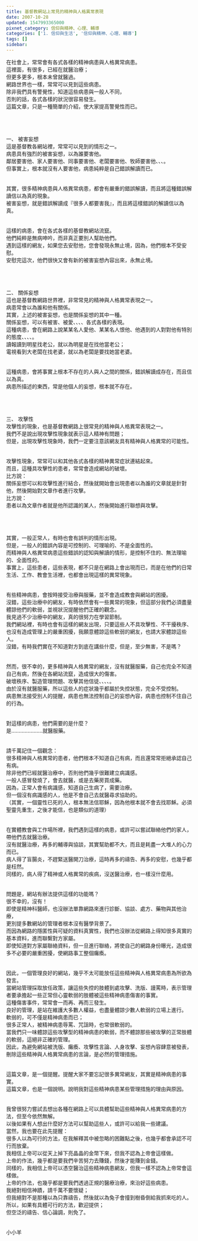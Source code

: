 ```yaml
---
title: 基督教網站上常見的精神與人格異常表現
date: 2007-10-28
updated: 1547993365000
pixnet_category: 信仰與精神、心理、輔導
categories: ['1. 信仰與生活', '信仰與精神、心理、輔導']
tags: []
sidebar: 
---
```


<p>在社會上，常常會有各式各樣的精神病患與人格異常病患。<br/>這裡面，有很多，已經在就醫治療；<br/>但更多更多，根本未曾就醫過。<br/>網路世界也一樣，常常可以見到這些病患。<br/><!--more-->除非我們具有警覺性，知道這些病患與一般人不同，<br/>否則的話，各式各樣的狀況很容易發生。<br/>這篇文章，只是一種簡單的介紹，使大家提高警覺性而已。<br/><br/><br/><br/><br/>一、	被害妄想<br/>這是基督教各網站裡，常常可以見到的情形之一。<br/>病患具有強烈的被害妄想，以為誰要害他。<br/>鄰居要害他、家人要害他、同事要害他、老闆要害他、牧師要害他、、、。<br/>但事實上，根本就沒有人要害他，病患純粹是自己錯誤解讀而已。<br/><br/><br/>其實，很多精神病患與人格異常病患，都會有嚴重的錯誤解讀，而且將這種錯誤解讀信以為真的現象。<br/>被害妄想，就是錯誤解讀成『很多人都要害我』，而且將這樣錯誤的解讀信以為真。<br/><br/><br/>這樣的病患，會在各式各樣的基督教網站流竄。<br/>他們純粹是無病呻吟，而非真正要別人幫助他們。<br/>遇到這樣的網友，如果您去安慰他，您會發現永無止境，因為，他們根本不受安慰。<br/>安慰完這次，他們很快又會有新的被害妄想內容出來，永無止境。<br/><br/><br/><br/><br/>二、	關係妄想<br/>這也是基督教網路世界裡，非常常見的精神與人格異常表現之一。<br/>病患常會以為誰和他有關係。<br/>其實，上述的被害妄想，也是關係妄想的其中一種。<br/>關係妄想，可以有被害、被愛、、、、各式各樣的表現。<br/>這種病患，會在網路上說某某名人愛他、某某名人恨他、他遇到的人對對他有特別的態度、、、、。<br/>讀報讀到明星找老公，就以為明星是在找他當老公；<br/>電視看到大老闆在找老婆，就以為老闆是要找她當老婆。<br/><br/><br/>這種病患，會將事實上根本不存在的人與人之間的關係，錯誤解讀成存在，而且信以為真。<br/>病患所描述的東西，常是他個人的妄想，根本就不存在。<br/><br/><br/><br/><br/>三、	攻擊性<br/>攻擊性的現象，也是基督教網路上很常見的精神與人格異常表現之一。<br/>我們不是說出現攻擊性現象就表示這人精神有問題；<br/>但是，出現攻擊性現象時，我們一定要注意該網友具有精神與人格異常的可能性。<br/><br/><br/>攻擊性現象，常常可以和其他各式各樣的精神異常症狀連結起來。<br/>而且，這種具攻擊性的患者，常常會造成網站的破壞。<br/>比方說：<br/>關係妄想可以和攻擊性進行結合，然後就開始會出現患者以為誰的文章就是針對他，然後開始對文章作者進行攻擊。<br/>比方說：<br/>患者以為文章作者就是他所認識的某人，然後開始進行聯想與攻擊。<br/><br/><br/><br/><br/>其實，一般正常人，有時也會有誤判的情形出現。<br/>但是，一般人的錯誤內容是可控制的、可理喻的、不是全面性的。<br/>而精神與人格異常病患這些錯誤的認知與解讀的情形，是控制不住的、無法理喻的、全面性的。<br/>事實上，這些患者，這些表現，都不只是在網路上會出現而已，而是在他們的日常生活、工作、教會生活裡，也都會出現這樣的異常現象。<br/><br/><br/>有些精神病患，會按時接受治療與服藥，並不會造成教會與網站的困擾。<br/>沒錯，這些治療中的網友，有時依然會有一些異常的現象，但這部分我們必須盡量體諒他們的軟弱，並視狀況提醒他們正確的觀念。<br/>我見過不少治療中的網友，真的很努力在學習節制。<br/>我們網站裡，有時也會有這樣的網友出現，只要這些人不具攻擊性、不干擾秩序、也沒有造成管理上的嚴重困擾，我願意體諒這些軟弱的網友，也請大家體諒這些人。<br/>沒錯，有時我們實在不知道對方到底在講些什麼，但是，至少無害，不是嗎？<br/><br/><br/>然而，很不幸的，更多精神與人格異常的網友，沒有就醫服藥，自己也完全不知道自己有病，然後在各網站流竄，造成很大的傷害。<br/>破壞秩序、製造管理問題、攻擊其他信徒、、、、。<br/>由於沒有就醫服藥，所以這些人的症狀幾乎都屬於失控狀態，完全不受控制。<br/>病患無法接受別人的提醒，病患也無法控制自己的妄想內容，病患也控制不住自己的行為。<br/><br/><br/>對這樣的病患，他們需要的是什麼？<br/>是…………………就醫服藥。<br/><br/><br/>請千萬記住一個觀念：<br/>很多精神與人格異常的患者，他們根本不知道自己有病，而且還常常拒絕承認自己有病。<br/>除非他們已經就醫治療中，否則他們幾乎很難建立病識感。<br/>一般人感冒發燒了，會去就醫，或是去藥房買成藥。<br/>因為，正常人會有病識感，知道自己生病了，需要治療。<br/>但一個沒有病識感的人，他是不會自己去就醫尋求協助的。<br/>（其實，一個靈性已死的人，根本無法信耶穌，因為他根本就不會去找耶穌。必須聖靈先重生，之後才能信，也是類似的道理）<br/><br/><br/>在實體教會與工作場所裡，我們遇到這樣的病患，或許可以嘗試聯絡他們的家人，帶他們去就醫治療。<br/>沒有就醫治療，再多的輔導與協談，其實幫助都不大，而且是耗盡一大堆人的心力而已。<br/>病人得了盲腸炎，不趕緊送醫開刀治療，這時再多的禱告、再多的安慰，也幾乎都是枉然。<br/>同樣的，病人得了精神或人格異常的疾病，沒送醫治療，也一樣沒什麼用。<br/><br/><br/>問題是，網站有辦法提供這樣的功能嗎？<br/>很不幸的，沒有！<br/>即使是精神科醫師，也沒辦法單靠網路來進行診斷、協談、處方、藥物與其他治療，<br/>更別提多數網站的管理者根本沒有醫學背景了。<br/>而因為網路的隱匿性與可疑的資料真實性，我們也沒辦法從網路上得知很多真實的基本資料，進而聯繫對方家屬。<br/>即使知道對方家屬聯絡資料，但一旦進行聯絡，將使自己的網路身份曝光，造成很多不必要的嚴重困擾，使網路事工整個癱瘓。<br/><br/><br/>因此，一個管理良好的網站，幾乎不太可能放任這些精神與人格異常病患為所欲為發言。<br/>當網站管理採取放任政策，讓這些失控的肢體到處攻擊、洗版、謾罵時，表示管理者要承擔起一些正常但心靈軟弱的肢體被這些精神病患傷害的事實。<br/>這種傷害事件，常常會一而再、再而三發生。<br/>良好的管理，是站在維護大多數人權益，也盡量體諒少數人軟弱的立場上進行。<br/>軟弱的，可不僅是精神病患而已；<br/>很多正常人，被精神病患辱罵、咒詛時，也常很軟弱的。<br/>當我們只一味體諒這些攻擊型的精神病患的軟弱，而不體諒那些被攻擊的正常肢體的軟弱，這絕非正確的管理。<br/>因此，為避免網站被洗版、癱瘓、攻擊性言論、人身攻擊、妄想內容肆意被發表，<br/>刪除這些精神與人格異常病患的言論，是必然的管理措施。<br/><br/><br/>這篇文章，是一個提醒。提醒大家不要忘記很多異常網友，其實是精神病患的事實。<br/>這篇文章，也是一個說明。說明我對這些精神病患某些管理措施的理由與原因。<br/><br/><br/>我曾很努力嘗試去想出各種在網路上可以具體幫助這些精神與人格異常病患的方法，但至今依然無解。<br/>以後如果有人想出什麼好方法可以幫助這些人，或許可以給我一些建議。<br/>當然，我也要在此先提醒：<br/>很多人以為可行的方法，在我解釋其中被忽略的困難點之後，也幾乎都會承認不可行而放棄。<br/>我相信上帝可以從天上掉下亮晶晶的金幣下來，但我不認為上帝會這樣做。<br/>上帝的作法，幾乎都是要我們辛苦努力去賺錢，然後才能賺到金錢。<br/>同樣的，我相信上帝可以憑空醫治這些精神病患網友，但我一樣不認為上帝常會這樣做。<br/>上帝的作法，也幾乎都是要我們透過正規的醫療治療，來治好這些病患。<br/>我絕對相信神蹟，請千萬不要懷疑；<br/>但我絕對不是那種以為只靠禱告，然後就以為兔子會撞到樹昏倒給我抓來吃的人。<br/>所以，如果有具體可行的方法，歡迎提供；<br/>但空泛的禱告、信心論調，則免了。<br/><br/><br/>小小羊<br/><br/></p><p> </p><br/><br/><br/>